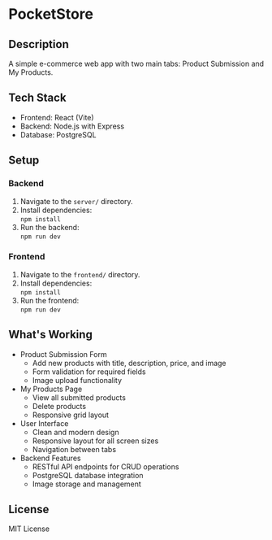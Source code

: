 # PocketStore

## Description
A simple e-commerce web app with two main tabs: Product Submission and My Products.

## Tech Stack
- Frontend: React (Vite)
- Backend: Node.js with Express
- Database: PostgreSQL

## Setup

### Backend
1. Navigate to the `server/` directory.
2. Install dependencies:  
   `npm install`
3. Run the backend:  
   `npm run dev`

### Frontend
1. Navigate to the `frontend/` directory.
2. Install dependencies:  
   `npm install`
3. Run the frontend:  
   `npm run dev`

## What's Working
- Product Submission Form
  - Add new products with title, description, price, and image
  - Form validation for required fields
  - Image upload functionality
- My Products Page
  - View all submitted products
  - Delete products
  - Responsive grid layout
- User Interface
  - Clean and modern design
  - Responsive layout for all screen sizes
  - Navigation between tabs
- Backend Features
  - RESTful API endpoints for CRUD operations
  - PostgreSQL database integration
  - Image storage and management

## License
MIT License
